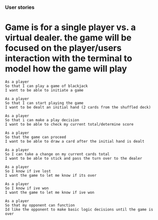 ### User stories

# Game is for a single player vs. a virtual dealer. the game will be focused on the player/users interaction with the terminal to model how the game will play


```
As a player 
So that I can play a game of blackjack
I want to be able to initiate a game

As a player
So that I can start playing the game
I want to be dealt an initial hand (2 cards from the shuffled deck)

As a player
So that i can make a play decision
I want to be able to check my current total/determine score

As a player
So that the game can proceed 
I want to be able to draw a card after the initial hand is dealt

As a player
So I can take a change on my current cards total
I want to be able to stick and pass the turn over to the dealer

As a player
So I know if ive lost
I want the game to let me know if its over

As a player
So I know if ive won
I want the game to let me know if ive won

As a player
So that my opponent can function
Id like the opponent to make basic logic decisions until the game is over

```





